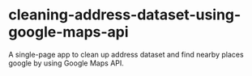 # cleaning-address-dataset-using-google-maps-api
A single-page app to clean up address dataset and find nearby places google by using Google Maps API.
